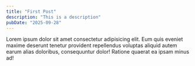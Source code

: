 ```yaml
---
title: "First Post"
description: "This is a description"
pubDate: "2025-09-28"
---
```


Lorem ipsum dolor sit amet consectetur adipisicing elit. Eum quis
eveniet maxime deserunt tenetur provident repellendus voluptas aliquid
autem earum alias doloribus, consequuntur dolor! Ratione quaerat ea
ipsam minus ad!

